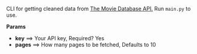 CLI for getting cleaned data from [The Movie Database API.](https://developers.themoviedb.org/3/getting-started/introduction)
Run `main.py` to use.

**Params**
- **key** ==> Your API key, Required? Yes
- **pages** ==> How many pages to be fetched, Defaults to 10
